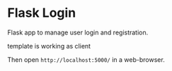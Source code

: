 # Flask Login

Flask app to manage user login and registration.
  
template is working as client


Then open ```http://localhost:5000/``` in a web-browser.
